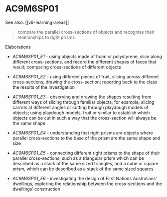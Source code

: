 
# AC9M6SP01 

See also: [[v9-learning-areas]]

> compare the parallel cross-sections of objects and recognise their relationships to right prisms

Elaborations


- _AC9M6SP01_E1_ - using objects made of foam or polystyrene, slice along different cross-sections, and record the different shapes of faces that result; comparing cross-sections of different objects

- _AC9M6SP01_E2_ - using different pieces of fruit, slicing across different cross-sections, drawing the cross-section; reporting back to the class the results of the investigation

- _AC9M6SP01_E3_ - observing and drawing the shapes resulting from different ways of slicing through familiar objects; for example, slicing carrots at different angles or cutting through playdough models of objects; using playdough models, fruit or similar to establish which objects can be cut in such a way that the cross-section will always be the same shape

- _AC9M6SP01_E4_ - understanding that right prisms are objects where parallel cross-sections to the base of the prism are the same shape and size

- _AC9M6SP01_E5_ - connecting different right prisms to the shape of their parallel cross-sections, such as a triangular prism which can be described as a stack of the same sized triangles, and a cube or square prism, which can be described as a stack of the same sized squares

- _AC9M6SP01_E6_ - investigating the design of First Nations Australians’ dwellings, exploring the relationship between the cross-sections and the dwellings’ construction
